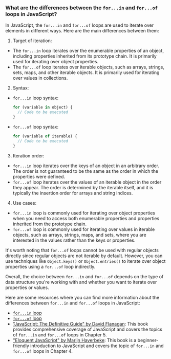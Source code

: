 ### What are the differences between the `for...in` and `for...of` loops in JavaScript?

In JavaScript, the `for...in` and `for...of` loops are used to iterate over elements in different ways. Here are the main differences between them:

1. Target of iteration:
  - The `for...in` loop iterates over the enumerable properties of an object, including properties inherited from its prototype chain. It is primarily used for iterating over object properties.
  - The `for...of` loop iterates over iterable objects, such as arrays, strings, sets, maps, and other iterable objects. It is primarily used for iterating over values in collections.

2. Syntax:
  - `for...in` loop syntax:
    ```javascript
    for (variable in object) {
      // Code to be executed
    }
    ```
  - `for...of` loop syntax:
    ```javascript
    for (variable of iterable) {
      // Code to be executed
    }
    ```

3. Iteration order:
  - `for...in` loop iterates over the keys of an object in an arbitrary order. The order is not guaranteed to be the same as the order in which the properties were defined.
  - `for...of` loop iterates over the values of an iterable object in the order they appear. The order is determined by the iterable itself, and it is typically the insertion order for arrays and string indices.

4. Use cases:
  - `for...in` loop is commonly used for iterating over object properties when you need to access both enumerable properties and properties inherited from the prototype chain.
  - `for...of` loop is commonly used for iterating over values in iterable objects, such as arrays, strings, maps, and sets, where you are interested in the values rather than the keys or properties.

It's worth noting that `for...of` loops cannot be used with regular objects directly since regular objects are not iterable by default. However, you can use techniques like `Object.keys()` or `Object.entries()` to iterate over object properties using a `for...of` loop indirectly.

Overall, the choice between `for...in` and `for...of` depends on the type of data structure you're working with and whether you want to iterate over properties or values.

Here are some resources where you can find more information about the differences between `for...in` and `for...of` loops in JavaScript:

- [`for...in` loop](https://developer.mozilla.org/en-US/docs/Web/JavaScript/Reference/Statements/for...in)
- [`for...of` loop](https://developer.mozilla.org/en-US/docs/Web/JavaScript/Reference/Statements/for...of)
- ["JavaScript: The Definitive Guide" by David Flanagan](https://www.oreilly.com/library/view/javascript-the-definitive/9781449393854/): This book provides comprehensive coverage of JavaScript and covers the topics of `for...in` and `for...of` loops in Chapter 5.
- ["Eloquent JavaScript" by Marijn Haverbeke](https://eloquentjavascript.net/): This book is a beginner-friendly introduction to JavaScript and covers the topic of `for...in` and `for...of` loops in Chapter 4.

